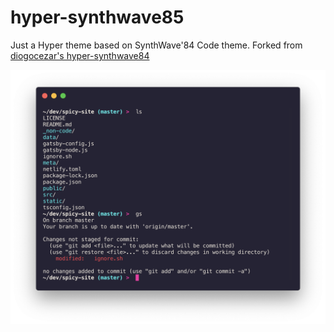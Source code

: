 # hyper-synthwave85

Just a Hyper theme based on SynthWave'84 Code theme. Forked from [diogocezar's hyper-synthwave84](https://github.com/diogocezar/hyper-synthwave84)

![Sample Terminal Hyper](./screenshot.png)
